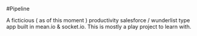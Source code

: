 #Pipeline

A ficticious ( as of this moment ) productivity salesforce / wunderlist type app built in mean.io & socket.io. This is mostly a play project to learn with.